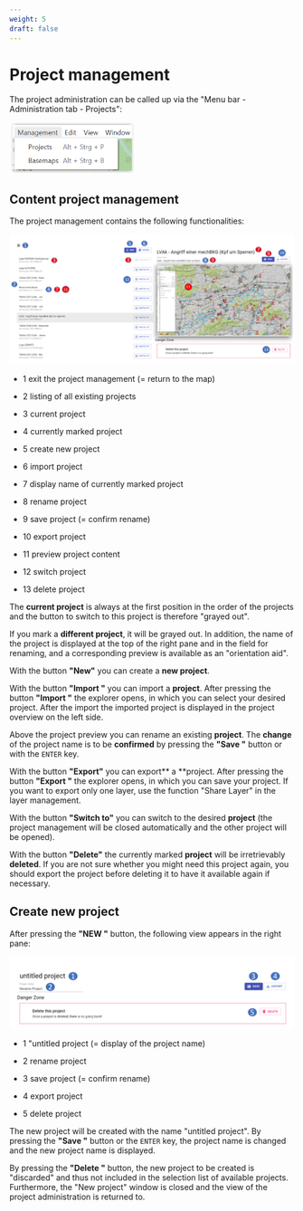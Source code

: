 ```yaml
---
weight: 5
draft: false
---
```


# **Project management**

The project administration can be called up via the "Menu bar - Administration tab - Projects":

<img src="images/Projektverwaltung.png" style="zoom: 67%;" />



## **Content project management**



The project management contains the following functionalities:

![](images/Inhalt_Projektverwaltung.png)

- <span class="blue">1</span> exit the project management (= return to the map)
- <span class="blue">2</span> listing of all existing projects

- <span class="red">3</span> current project

- <span class="blue">4</span> currently marked project

- <span class="blue">5</span> create new project

- <span class="blue">6</span> import project

- <span class="red">7</span> display name of currently marked project

- <span class="blue">8</span> rename project

- <span class="red">9</span> save project (= confirm rename)

- <span class="blue">10</span> export project

- <span class="red">11</span> preview project content

- <span class="blue">12</span> switch project

- <span class="blue">13</span> delete project



The **current project** is always at the first position in the order of the projects and the button to switch to this project is therefore "grayed out".

If you mark a **different project**, it will be grayed out. In addition, the name of the project is displayed at the top of the right pane and in the field for renaming, and a corresponding preview is available as an "orientation aid".

With the button **"New"** you can create a **new project**.

With the button **"Import "** you can import a **project**. After pressing the button **"Import "** the explorer opens, in which you can select your desired project. After the import the imported project is displayed in the project overview on the left side.

Above the project preview you can rename an existing **project**. The **change** of the project name is to be **confirmed** by pressing the **"Save "** button or with the `ENTER` key.

With the button **"Export"** you can export** a **project. After pressing the button **"Export "** the explorer opens, in which you can save your project. If you want to export only one layer, use the function "Share Layer" in the layer management.

With the button **"Switch to"** you can switch to the desired **project** (the project management will be closed automatically and the other project will be opened).

With the button **"Delete"** the currently marked **project** will be irretrievably **deleted**. If you are not sure whether you might need this project again, you should export the project before deleting it to have it available again if necessary.



## **Create new project**



After pressing the **"NEW "** button, the following view appears in the right pane:

![](images/Projekt_neu_anlegen.png)

- <span class="blue">1</span> "untitled project (= display of the project name)
- <span class="blue">2</span> rename project

- <span class="blue">3</span> save project (= confirm rename)

- <span class="blue">4</span> export project

- <span class="blue">5</span> delete project



The new project will be created with the name "untitled project". By pressing the **"Save "** button or the `ENTER` key, the project name is changed and the new project name is displayed.

By pressing the **"Delete "** button, the new project to be created is "discarded" and thus not included in the selection list of available projects. Furthermore, the "New project" window is closed and the view of the project administration is returned to.

